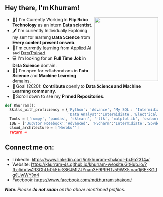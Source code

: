 ## Hey there, I'm Khurram!
<img align='right' src="https://pbs.twimg.com/profile_images/1055719162021068800/zrGcsTtu.jpg" width="210">

- 🤝🏻 I'm Currently Working In **Flip Robo Technology** as an intern **Data scientist**.
- 🖋️ I'm currently Individually Exploring my self for learning **Data Science** from **Every content present on web**.
- 🌱 I'm currently learning from [Applied Ai](https://www.appliedaicourse.com/) and [DataTrained](https://www.datatrained.com/).
- 💻 I'm looking for an **Full Time Job** in **Data Science** domain.
- 🤝🏻 I'm open for collaborations in **Data Science** and **Machine Learning** domains.
- 🎯 Goal (2020): **Contribute** openly to **Data Science and Machine Learning community**.
- 📌 Scroll down to see my **Pinned Repositories**.
```python
def Khurram():
  Skills_with_proficiency = {'Python': 'Advance', 'My SQL': 'Intermidiate', 'Data Science Algorithm': 'Intermidiate', 'HTML': 'Beginner',
                             'Data Analyst':'Intermidiate','Electrical Engineer':'Intermidiate','Ms office':'Intermidiate'}
  Tools = ['numpy', 'pandas', 'sklearn', 'nltk', 'matplotlib', 'seaborn', 'Power BI', 'flask','Plotly','Beautiful Soup','Selenium','Bar chart Race']
  IDE = ['Jupytor Notebook':'Advanced', 'Pycharm':'Intermidiate','Spyder':'Advanced','Google Colab':'Intermidiate']
  cloud_architecture = ['Heroku'']
  return ∞
```

## Connect me on:
- LinkedIn: https://www.linkedin.com/in/khurram-shakoor-b49a2314a/
- Website: https://khurram-ds.github.io/khurram-website.GitHub.io/?fbclid=IwAR3GhUx0kEbrS86JMtZJYnan3H9PRHTv59WX5roao1j6EzKGtIg0UwWY0n4
- Facebook: https://www.facebook.com/mdkhurram.shakoor/

_**Note:** Please **do not spam** on the above mentioned profiles._
